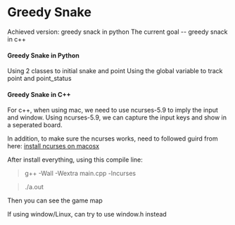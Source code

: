 # Greedy Snake

Achieved version:
greedy snack in python
The current goal -- greedy snack in c++

#### Greedy Snake in Python

Using 2 classes to initial snake and point
Using the global variable to track point and point_status

#### Greedy Snake in C++

For c++, when using mac, we need to use ncurses-5.9 to imply the input and window. Using ncurses-5.9, we can capture the input keys and show in a seperated board.

In addition, to make sure the ncurses works, need to followed guird from here: [install ncurses on macosx](https://gist.github.com/cnruby/960344)

After install everything, using this compile line:

> g++ -Wall -Wextra main.cpp -lncurses

> ./a.out

Then you can see the game map

If using window/Linux, can try to use window.h instead
